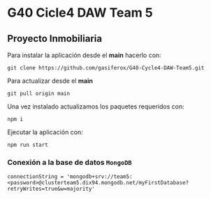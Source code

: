 # G40 Cicle4 DAW Team 5

## Proyecto Inmobiliaria

Para instalar la aplicación desde el __main__ hacerlo con:
```
git clone https://github.com/gasiferox/G40-Cycle4-DAW-Team5.git
```

Para actualizar desde el __main__
```
git pull origin main
```

Una vez instalado actualizamos los paquetes requeridos con:
```
npm i
```

Ejecutar la aplicación con:
``` 
npm run start
```


### Conexión a la base de datos `MongoDB`

`connectionString = 'mongodb+srv://team5:<password>@clusterteam5.dix94.mongodb.net/myFirstDatabase?retryWrites=true&w=majority'`